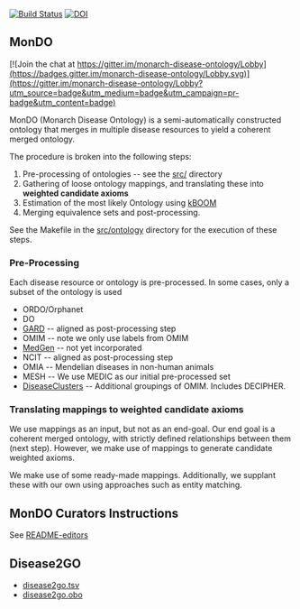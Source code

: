 [![Build Status](https://travis-ci.org/cmungall/monarch-disease-ontology.svg?branch=master)](https://travis-ci.org/cmungall/monarch-disease-ontology)
[![DOI](https://zenodo.org/badge/13996/cmungall/monarch-disease-ontology.svg)](https://zenodo.org/badge/latestdoi/13996/cmungall/monarch-disease-ontology)

## MonDO

[![Join the chat at https://gitter.im/monarch-disease-ontology/Lobby](https://badges.gitter.im/monarch-disease-ontology/Lobby.svg)](https://gitter.im/monarch-disease-ontology/Lobby?utm_source=badge&utm_medium=badge&utm_campaign=pr-badge&utm_content=badge)

MonDO (Monarch Disease Ontology) is a semi-automatically constructed
ontology that merges in multiple disease resources to yield a coherent
merged ontology.

The procedure is broken into the following steps:

 1. Pre-processing of ontologies -- see the [src/](src/) directory
 2. Gathering of loose ontology mappings, and translating these into __weighted candidate axioms__
 3. Estimation of the most likely Ontology using [kBOOM](https://github.com/monarch-initiative/kboom)
 4. Merging equivalence sets and post-processing.

See the Makefile in the [src/ontology](src/ontology) directory for the execution of these steps.

### Pre-Processing

Each disease resource or ontology is pre-processed. In some cases, only a subset of the ontology is used

 * ORDO/Orphanet
 * DO
 * [GARD](src/gard/README.md) -- aligned as post-processing step
 * OMIM -- note we only use labels from OMIM
 * [MedGen](src/medgen/README.md) -- not yet incorporated
 * NCIT -- aligned as post-processing step
 * OMIA -- Mendelian diseases in non-human animals
 * MESH -- We use MEDIC as our initial pre-processed set
 * [DiseaseClusters](README-editors.md) -- Additional groupings of OMIM. Includes DECIPHER.

### Translating mappings to weighted candidate axioms

We use mappings as an input, but not as an end-goal. Our end goal is a
coherent merged ontology, with strictly defined relationships between
them (next step). However, we make use of mappings to generate
candidate weighted axioms.

We make use of some ready-made mappings. Additionally, we supplant
these with our own using approaches such as entity matching.




## MonDO Curators Instructions

See [README-editors](README-editors.md)

## Disease2GO

 * [disease2go.tsv](src/ontology/disease2go.tsv)
 * [disease2go.obo](src/ontology/disease2go.obo)




